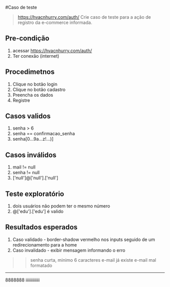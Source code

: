 #Caso de teste
> https://hvacnhurry.com/auth/
> Crie caso de teste para a ação de registro da e-commerce informada.

## Pre-condição
1. acessar https://hvacnhurry.com/auth/
2. Ter conexão (internet)

## Procedimetnos
1. Clique no botão login
2. Clique no botão cadastro
3. Preencha os dados
4. Registre

## Casos validos
1. senha > 6
2. senha == confirmacao_senha
3. senha[0...9a...z!...)]

## Casos inválidos
1. mail != null
2. senha != null
3. ['null']@['null'].['null']

## Teste exploratório
1. dois usuários não podem ter o mesmo número
2. @['edu'].['edu'] é valido

## Resultados esperados
1. Caso validado - border-shadow vermelho nos inputs seguido de um redirecionamento para a home
2. Caso invalidado - exibir mensagem informando o erro
>> senha curta, minimo 6 caracteres
>> e-mail já existe
>> e-mail mal formatado
___________
8888888
iiiiiiiiiiiii